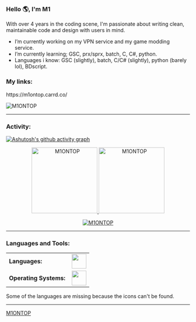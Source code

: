 <link rel="stylesheet" type='text/css' href="https://cdn.jsdelivr.net/gh/devicons/devicon@latest/devicon.min.css" />

### Hello 🌎, I'm M1

With over 4 years in the coding scene, I'm passionate about writing clean, maintainable code and design with users in mind.


  -  I’m currently working on my VPN service and my game modding service.
  -  I’m currently learning; GSC, prx/sprx, batch, C, C#, python.
  -  Languages i know: GSC (slightly), batch, C/C# (slightly), python (barely lol), BDscript.

<h3 align="left">My links:</h3>
https://m1ontop.carrd.co/

<p align="left"> <img src="https://komarev.com/ghpvc/?username=M1ONTOP&label=Profile%20views&color=0e75b6&style=flat" alt="M1ONTOP" /> </p>


------
<h3 align="left">Activity:</h3>

[![Ashutosh's github activity graph](https://github-readme-activity-graph.vercel.app/graph?username=M1ONTOP&bg_color=100f0f&color=4c5e9e&line=4c569e&point=403e41&area=true&hide_border=true)](https://github.com/M1ONTOP/github-readme-activity-graph)

<div align="center">
  <a href="https://github.com/M1ONTOP">
    <img height="180em" src="https://github-readme-stats.vercel.app/api/top-langs?username=M1ONTOP&show_icons=true&locale=en&layout=compact&theme=tokyonight" alt="M1ONTOP"/>
    <img height="180em" src="https://github-readme-stats.vercel.app/api?username=M1ONTOP&show_icons=true&locale=en&layout=compact&theme=tokyonight" alt="M1ONTOP"/>
  </a>
</div>
<p align="center">
  <a href="https://github.com/M1ONTOP">
    <img src="https://github-readme-streak-stats.herokuapp.com/?user=M1ONTOP&&theme=tokyonight" alt="M1ONTOP" />
  </a>
</p>

------
<h3 align="left">Languages and Tools:</h3>
<table>
    <tr>
        <td style="font-weight: bold; padding-right: 10px; vertical-align: center; border: none;">Languages:</td>
        <td><img height="40" src="https://skillicons.dev/icons?i=c,cs,python,md"/></td>
    </tr>
    <tr>
        <td style="font-weight: bold; padding-right: 10px; vertical-align: center; border: none;">Operating Systems:</td>
        <td><img height="40" src="https://skillicons.dev/icons?i=windows,ubuntu,debian"/></td>
    </tr>
</table>
Some of the languages are missing because the icons can't be found.

------
[M1ONTOP](https://github.com/M1ONTOP)
